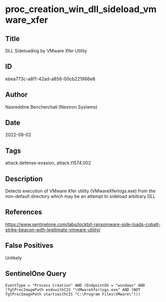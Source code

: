 # proc_creation_win_dll_sideload_vmware_xfer

## Title
DLL Sideloading by VMware Xfer Utility

## ID
ebea773c-a8f1-42ad-a856-00cb221966e8

## Author
Nasreddine Bencherchali (Nextron Systems)

## Date
2022-08-02

## Tags
attack.defense-evasion, attack.t1574.002

## Description
Detects execution of VMware Xfer utility (VMwareXferlogs.exe) from the non-default directory which may be an attempt to sideload arbitrary DLL

## References
https://www.sentinelone.com/labs/lockbit-ransomware-side-loads-cobalt-strike-beacon-with-legitimate-vmware-utility/

## False Positives
Unlikely

## SentinelOne Query
```
EventType = "Process Creation" AND (EndpointOS = "windows" AND (TgtProcImagePath endswithCIS "\VMwareXferlogs.exe" AND (NOT TgtProcImagePath startswithCIS "C:\Program Files\VMware\")))

```